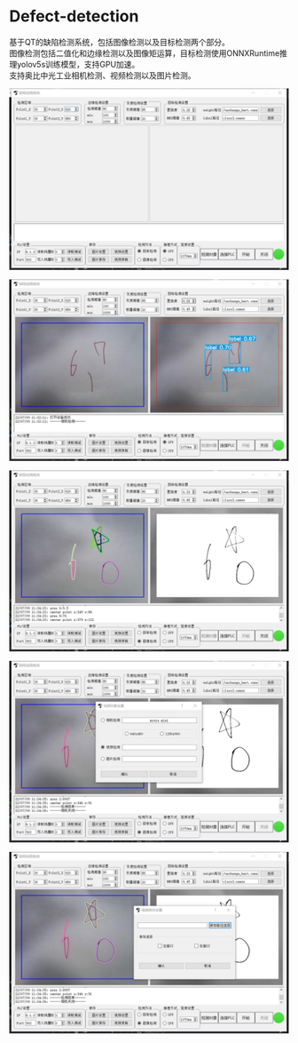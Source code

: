 # Defect-detection
基于QT的缺陷检测系统，包括图像检测以及目标检测两个部分。  
图像检测包括二值化和边缘检测以及图像矩运算，目标检测使用ONNXRuntime推理yolov5s训练模型，支持GPU加速。  
支持奥比中光工业相机检测、视频检测以及图片检测。  

![image](introduce/image1.jpg) 

![image](introduce/image2.jpg) 

![image](introduce/image3.jpg) 

![image](introduce/image4.jpg) 

![image](introduce/image5.jpg) 
